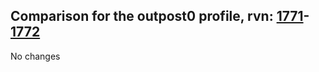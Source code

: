 ## Comparison for the outpost0 profile, rvn: [1771](https://github.com/PRO100KatYT/FortniteProfileRevisions/tree/main/profiles/outpost0/1771%20outpost0.json)-[1772](https://github.com/PRO100KatYT/FortniteProfileRevisions/tree/main/profiles/outpost0/1772%20outpost0.json)

No changes
